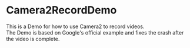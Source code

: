 # Camera2RecordDemo
This is a Demo for how to use Camera2 to record videos.</br>
The Demo is based on Google's official example and fixes the crash after the video is complete.


